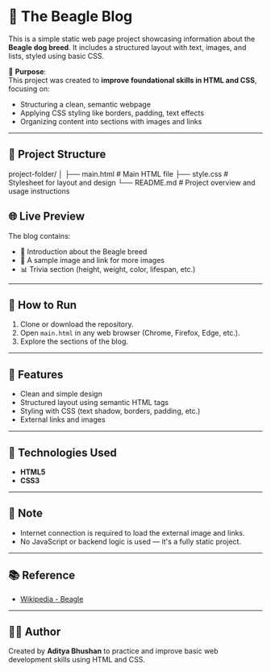 # 🐶 The Beagle Blog

This is a simple static web page project showcasing information about the **Beagle dog breed**. It includes a structured layout with text, images, and lists, styled using basic CSS.  

🎯 **Purpose**:  
This project was created to **improve foundational skills in HTML and CSS**, focusing on:
- Structuring a clean, semantic webpage
- Applying CSS styling like borders, padding, text effects
- Organizing content into sections with images and links

---

## 📁 Project Structure
project-folder/
│
├── main.html # Main HTML file
├── style.css # Stylesheet for layout and design
└── README.md # Project overview and usage instructions

## 🌐 Live Preview

The blog contains:
- 📝 Introduction about the Beagle breed
- 📸 A sample image and link for more images
- 📊 Trivia section (height, weight, color, lifespan, etc.)

---

## 🚀 How to Run

1. Clone or download the repository.
2. Open `main.html` in any web browser (Chrome, Firefox, Edge, etc.).
3. Explore the sections of the blog.

---

## 🎨 Features

- Clean and simple design
- Structured layout using semantic HTML tags
- Styling with CSS (text shadow, borders, padding, etc.)
- External links and images

---

## 🔧 Technologies Used

- **HTML5**
- **CSS3**

---

## 📌 Note

- Internet connection is required to load the external image and links.
- No JavaScript or backend logic is used — it's a fully static project.

---

## 📚 Reference

- [Wikipedia - Beagle](https://en.wikipedia.org/wiki/Beagle)

---

## 🙋‍♂️ Author

Created by **Aditya Bhushan** to practice and improve basic web development skills using HTML and CSS.


